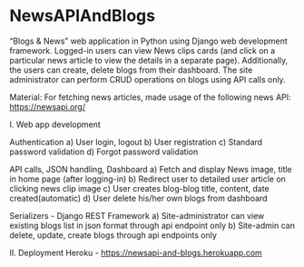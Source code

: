 # NewsAPIAndBlogs
“Blogs &amp; News” web application in Python using Django web development framework. Logged-in users can view News clips cards (and click on a particular news article to view the details in a separate page). Additionally, the users can create, delete blogs from their dashboard. The site administrator can perform CRUD operations on blogs using API calls only.

Material: For fetching news articles, made usage of the following news API: https://newsapi.org/

I. Web app development

Authentication a) User login, logout b) User registration c) Standard password validation d) Forgot password validation

API calls, JSON handling, Dashboard a) Fetch and display News image, title in home page (after logging-in) b) Redirect user to detailed user article on clicking news clip image c) User creates blog-blog title, content, date created(automatic) d) User delete his/her own blogs from dashboard

Serializers - Django REST Framework a) Site-administrator can view existing blogs list in json format through api endpoint only b) Site-admin can delete, update, create blogs through api endpoints only

II. Deployment Heroku - https://newsapi-and-blogs.herokuapp.com
